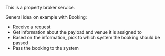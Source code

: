 This is a property broker service.

General idea on example with Booking:

- Receive a request
- Get information about the payload and venue it is assigned to
- Based on the information, pick to which system the booking should be passed
- Pass the booking to the system
